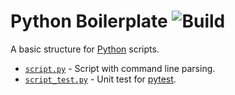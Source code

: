 # Python Boilerplate ![Build](https://travis-ci.org/cuhsat/python-boilerplate.svg)
A basic structure for [Python](https://www.python.org) scripts.

* [`script.py`](script.py) - Script with command line parsing.
* [`script_test.py`](script_test.py) - Unit test for [pytest](https://pytest.org).
